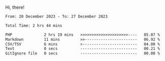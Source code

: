Hi, there! 

<!--START_SECTION:waka-->

```txt
From: 20 December 2023 - To: 27 December 2023

Total Time: 2 hrs 44 mins

PHP              2 hrs 19 mins   >>>>>>>>>>>>>>>>>>>>>----   85.07 %
Markdown         11 mins         >>-----------------------   06.92 %
CSV/TSV          6 mins          >------------------------   04.00 %
Text             0 secs          -------------------------   00.21 %
GitIgnore file   0 secs          -------------------------   00.00 %
```

<!--END_SECTION:waka-->
